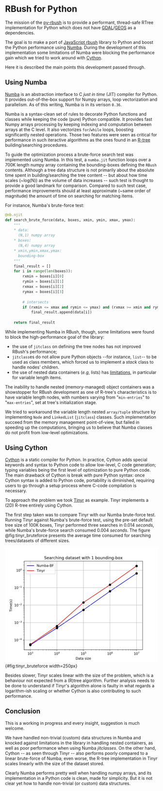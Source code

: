 [py-rbush]: https://github.com/parietal-io/py-rbush
[GDAL]: http://www.gdal.org/
[GEOS]: https://trac.osgeo.org/geos
[JavaScript rbush]: https://github.com/mourner/rbush
[Numba]: http://numba.pydata.org/
[Cython]: http://cython.org/
[R-tree]: https://en.wikipedia.org/wiki/R-tree
[mem-limit]: https://github.com/numba/numba/issues/2560
[Cython]: http://cython.org/
[Tinyr]: https://code.google.com/archive/p/tinyr/

# RBush for Python

The mission of the [py-rbush] is to provide a performant, thread-safe RTree
implementation for Python which does not have [GDAL]/[GEOS] as a dependencies.

The goal is to make a port of [JavaScript rbush] library to Python and boost
the Python performance using [Numba].
During the development of this implementation some limitations of Numba were
blocking the performance gain which we tried to work around with [Cython].

Here it is described the main points this development passed through.


## Using Numba

[Numba] is an abstraction interface to C *just in time* (JIT) compiler for
Python.
It provides out-of-the-box support for Numpy arrays, loop vectorization and
parallelism.
As of this writing, Numba is in its verison `0.36`.

Numba is a syntax-clean set of rules to decorate Python functions
and classes while keeping the code (pure) Python compatible.
It provides fast Numpy arrays processing by keeping indexing and
computation between arrays at the C level.
It also vectorizes `for`/`while` loops, boosting significantly nested operations.
Those two features were seen as critical for performance in such iteractive algorithms
as the ones found in an [R-tree] building/searching procedures.

To guide the optimization process a brute-force search test was implemented using
Numba.
In this test, a `numba.jit` function loops over a 700K length numpy array containing
the bounding-boxes defining the `RBush` contents.
Although a tree data structure is not primarily about the absolute time spent in
building/searching the tree content -- but about how time scales (~log(N)) as the
volume of data increases -- such test is thought to provide a good landmark for
comparison.
Compared to such test case, performance improvements should at least approximate
(~same order of magnitude) the amount of time on searching for matching items.

For instance, Numba's brute-force test:
```python
@nb.njit
def search_brute_force(data, boxes, xmin, ymin, xmax, ymax):
    """
    * data:
      (N,1) numpy array
    * boxes:
      (N,4) numpy array
    * xmin,ymin,xmax,ymax:
      bounding-box
    """
    final_result = []
    for i in range(len(boxes)):
        rxmin = boxes[i][0]
        rymin = boxes[i][1]
        rxmax = boxes[i][2]
        rymax = boxes[i][3]

        # intersects
        if (rxmin <= xmax and rymin <= ymax) and (rxmax >= xmin and rymax >= ymin):
            final_result.append(data[i])

    return final_result
```

While implementing Numba in RBush, though, some limitations were found to
block the high-performance goal of the library:
* the use of `jitclass` on defining the tree nodes has not improved RBush's
performance;
* `jitclass`es do not allow pure Python objects --for instance, `list`-- to
be used as class members, which forced us to implement a *stack* class to
handle nodes' children.
* the use of nested data containers (*e.g*, lists) has [limitations][mem-limit],
in particular for variable length items.

The inability to handle nested (memory-managed) object containers was a showstopper
for RBush development as one of R-tree's characteristics is to have variable
length nodes, with numbers varying from "`min-entries`" to "`max-entries`", set at
tree's initialization stage.


We tried to workaround the variable length nested `array/tuple` structure by
implementing `Node` and `LinkedList` (`jitclass`) classes.
Such implementation succeed from the memory management point-of-view, but
failed in speeding up the computations, bringing us to believe that Numba classes
do not profit from low-level optimizations.


## Using Cython

[Cython] is a static compiler for Python.
In practice, Cython adds special keywords and syntax to Python code to allow
low-level, C code generation; typing variables being the first level of optimization
to pure Python code.
The main drawback of Cython is break with pure Python syntax: once Cython syntax
is added to Python code, portability is diminished, requiring users to go through
a setup process where C-code compilation is necessary.

To approach the problem we took [Tinyr] as example.
Tinyr implements a (2D) R-tree entirely using Cython.

The first step taken was to compare Tinyr with our Numba brute-force test.
Running Tinyr against Numba's brute-force test, using the pre-set default tree
size of 100K boxes, Tinyr performed three searches in $0.014\ seconds$, while
Numba's brute-force search consumed $0.004\ seconds$.
The figure @fig:tinyr_bruteforce presents the average time consumed for searching
trees/datasets of different sizes.

<!-- Values and plot definition for the figure below:

num = [1000, 10000, 100000, 1000000, 10000000]
bf = [5.20e-05, 0.000486, 0.005302, 0.062148, 0.65496]
tr = [5.60e-05, 0.00063, 0.0141, 0.14628, 1.76068]

fig,ax = plt.subplots()
pbf, = ax.loglog(num, bf, color='blue', label='Numba-BF', zorder=1)
ptr, = ax.loglog(num, tr, color='red', label='Tinyr', zorder=1)
ax.scatter(num, bf, color='black', zorder=2)
ax.scatter(num, tr, color='black', zorder=2)
ax.legend(handles=[pbf,ptr])
ax.set_xlabel('Data size')
ax.set_ylabel('Time(s)')
ax.set_title('Searching dataset with 1 bounding-box')
ax.grid(True)
plt.show()

-->
![Time comparison of Tinyr and Numba's brute-force](time_tinyr_bruteforce.jpg){#fig:tinyr_bruteforce width=250px}

Besides slower, Tinyr scales linear with the size of the problem, which is a
behaviour not expected from a (R)tree algorithm.
Further analysis needs to be done to understand if Tinyr's algorithm alone
is faulty in what regards a logarithm-ish scaling or whether Cython is also
contributing to such performance.

## Conclusion

This is a working in progress and every insight, suggestion is much welcome.

We have handled non-trivial (custom) data structures in Numba and knocked against
limitations in the library in handling nested containers, as well as poor
performance when using Numba *jitclasses*.
On the other hand, Cython -- as seen through Tinyr -- also performs poorly
compared to a linear brute-force of Numba; even worse, the R-tree implementation
in Tinyr scales linearly with the size of the dataset stored.

Clearly Numba performs pretty well when handling numpy arrays, and its implementation
in a Python code is clean, made for simplicity.
But it is not clear yet how to handle non-trivial (or custom) data structures.
